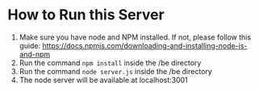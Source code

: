# How to Run this Server

1. Make sure you have node and NPM installed. If not, please follow this guide: https://docs.npmjs.com/downloading-and-installing-node-js-and-npm
2. Run the command `npm install` inside the /be directory
3. Run the command `node server.js` inside the /be directory
4. The node server will be available at localhost:3001
